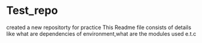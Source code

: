 # Test_repo
created a new repositorty for practice
This Readme file consists of details like what are dependencies of environment,what are the modules used e.t.c
